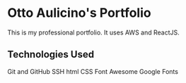 # Otto Aulicino's Portfolio

This is my professional portfolio. It uses AWS and ReactJS.

## Technologies Used

Git and GitHub
SSH
html
CSS
Font Awesome
Google Fonts
